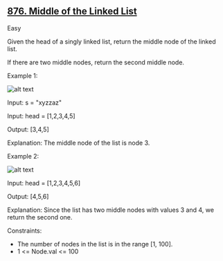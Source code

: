 ## [876. Middle of the Linked List](https://leetcode.com/problems/middle-of-the-linked-list/)

Easy

Given the head of a singly linked list, return the middle node of the linked list.

If there are two middle nodes, return the second middle node.


Example 1:

![alt text](https://assets.leetcode.com/uploads/2021/07/23/lc-midlist1.jpg)

Input: s = "xyzzaz"

Input: head = [1,2,3,4,5]

Output: [3,4,5]

Explanation: The middle node of the list is node 3.

Example 2:

![alt text](https://assets.leetcode.com/uploads/2021/07/23/lc-midlist2.jpg)

Input: head = [1,2,3,4,5,6]

Output: [4,5,6]

Explanation: Since the list has two middle nodes with values 3 and 4, we return the second one.
 
 
Constraints:

- The number of nodes in the list is in the range [1, 100].
- 1 <= Node.val <= 100